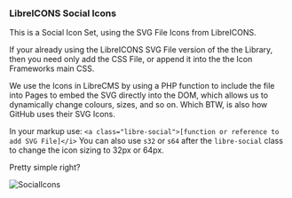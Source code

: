 ### LibreICONS Social Icons

This is a Social Icon Set, using the SVG File Icons from LibreICONS.

If your already using the LibreICONS SVG File version of the the Library, then you need only add the CSS File, or append it into the the Icon Frameworks main CSS.

We use the Icons in LibreCMS by using a PHP function to include the file into Pages to embed the SVG directly into the DOM, which allows us to dynamically change colours, sizes, and so on. Which BTW, is also how GitHub uses their SVG Icons.

In your markup use: `<a class="libre-social">[function or reference to add SVG File]</i>`
You can also use `s32` or `s64` after the `libre-social` class to change the icon sizing to 32px or 64px.

Pretty simple right?

![SocialIcons](https://github.com/StudioJunkyard/LibreICONS/blob/master/themes/social/icons-sample.png)
